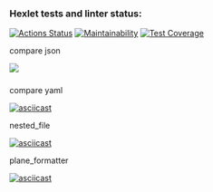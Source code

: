 ### Hexlet tests and linter status:

[![Actions Status](https://github.com/affonja/php-project-48/actions/workflows/hexlet-check.yml/badge.svg)](https://github.com/affonja/php-project-48/actions)
[![Maintainability](https://api.codeclimate.com/v1/badges/eac12ad713090133a4e2/maintainability)](https://codeclimate.com/github/affonja/php-project-48/maintainability)
[![Test Coverage](https://api.codeclimate.com/v1/badges/eac12ad713090133a4e2/test_coverage)](https://codeclimate.com/github/affonja/php-project-48/test_coverage)

compare json

<a href="https://asciinema.org/a/cQbDpJTGc77MUsY951UALnhs2" target="_blank"><img src="https://asciinema.org/a/cQbDpJTGc77MUsY951UALnhs2.svg" /></a>

compare yaml

[![asciicast](https://asciinema.org/a/W9o5WYkzfhsPPDMOPFPNVReft.svg)](https://asciinema.org/a/W9o5WYkzfhsPPDMOPFPNVReft)

nested_file

[![asciicast](https://asciinema.org/a/d6hdQjOZYCIIOWMPJycCkH646.svg)](https://asciinema.org/a/d6hdQjOZYCIIOWMPJycCkH646)

plane_formatter

[![asciicast](https://asciinema.org/a/OH2YQd4uZlfxokp4UdlmgMGu9.svg)](https://asciinema.org/a/OH2YQd4uZlfxokp4UdlmgMGu9)
